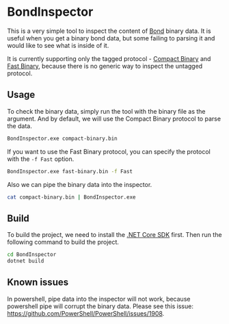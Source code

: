 # BondInspector

This is a very simple tool to inspect the content of [Bond](https://github.com/microsoft/bond) binary data. It is useful when you get a binary bond data, but some failing to parsing it and would like to see what is inside of it.

It is currently supporting only the tagged protocol - [Compact Binary](http://microsoft.github.io/bond/manual/bond_cs.html#compact-binary) and [Fast Binary](http://microsoft.github.io/bond/manual/bond_cs.html#fast-binary), because there is no generic way to inspect the untagged protocol.

## Usage

To check the binary data, simply run the tool with the binary file as the argument. And by default, we will use the Compact Binary protocol to parse the data.

```bash
BondInspector.exe compact-binary.bin
```

If you want to use the Fast Binary protocol, you can specify the protocol with the `-f Fast` option.

```bash
BondInspector.exe fast-binary.bin -f Fast
```

Also we can pipe the binary data into the inspector.

```bash
cat compact-binary.bin | BondInspector.exe
```

## Build

To build the project, we need to install the [.NET Core SDK](https://dotnet.microsoft.com/download) first. Then run the following command to build the project.

```bash
cd BondInspector
dotnet build
```

## Known issues

In powershell, pipe data into the inspector will not work, because powershell pipe will corrupt the binary data. Please see this issue: <https://github.com/PowerShell/PowerShell/issues/1908>.